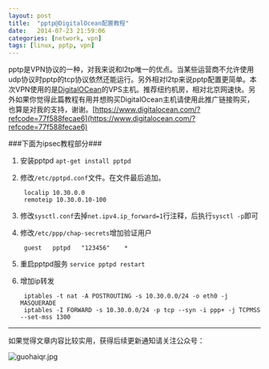 ```yaml
---
layout: post
title:  "pptp@DigitalOcean配置教程"
date:   2014-07-23 21:59:06
categories: [network, vpn]
tags: [linux, pptp, vpn]
---
```

pptp是VPN协议的一种，对我来说和l2tp唯一的优点。当某些运营商不允许使用udp协议时pptp的tcp协议依然还能运行。另外相对l2tp来说pptp配置更简单。本次VPN使用的是[DigitalOCean](https://www.digitalocean.com/?refcode=77f588fecae6)的VPS主机。推荐纽约机房，相对北京网速快。另外如果你觉得此篇教程有用并想购买DigitalOcean主机请使用此推广链接购买，也算是对我的支持，谢谢。[https://www.digitalocean.com/?refcode=77f588fecae6](https://www.digitalocean.com/?refcode=77f588fecae6)

###下面为ipsec教程部分###

1. 安装pptpd
	`apt-get install pptpd`
2. 修改`/etc/pptpd.conf`文件。在文件最后追加。

		localip 10.30.0.0
		remoteip 10.30.0.10-100
3. 修改`sysctl.conf`去掉`net.ipv4.ip_forward=1`行注释，后执行`sysctl -p`即可
4. 修改`/etc/ppp/chap-secrets`增加验证用户

		guest	pptpd	"123456"	*
5. 重启pptpd服务 `service pptpd restart`
6. 增加ip转发

		iptables -t nat -A POSTROUTING -s 10.30.0.0/24 -o eth0 -j MASQUERADE
		iptables -I FORWARD -s 10.30.0.0/24 -p tcp --syn -i ppp+ -j TCPMSS --set-mss 1300

---

如果觉得文章内容比较实用，获得后续更新通知请关注公众号：

![guohaiqr.jpg](//blog.guohai.org/doc-pic/guohaiqr.jpg)